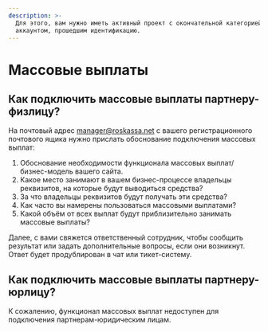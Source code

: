 ```yaml
---
description: >-
  Для этого, вам нужно иметь активный проект с окончательной категорией и
  аккаунтом, прошедшим идентификацию.
---
```


# Массовые выплаты

## Как подключить массовые выплаты партнеру-физлицу?

На почтовый адрес manager@roskassa.net с вашего регистрационного почтового ящика нужно прислать обоснование подключения массовых выплат:

1. Обоснование необходимости функционала массовых выплат/бизнес-модель вашего сайта.
2. Какое место занимают в вашем бизнес-процессе владельцы реквизитов, на которые будут выводиться средства?
3. За что владельцы реквизитов будут получать эти средства?
4. Как часто вы намерены пользоваться массовыми выплатами?
5. Какой объём от всех выплат будут приблизительно занимать массовые выплаты?

Далее, с вами свяжется ответственный сотрудник, чтобы сообщить результат или задать дополнительные вопросы, если они возникнут. Ответ будет продублирован в чат или тикет-систему.

## Как подключить массовые выплаты партнеру-юрлицу?

К сожалению, функционал массовых выплат недоступен для подключения партнерам-юридическим лицам.



